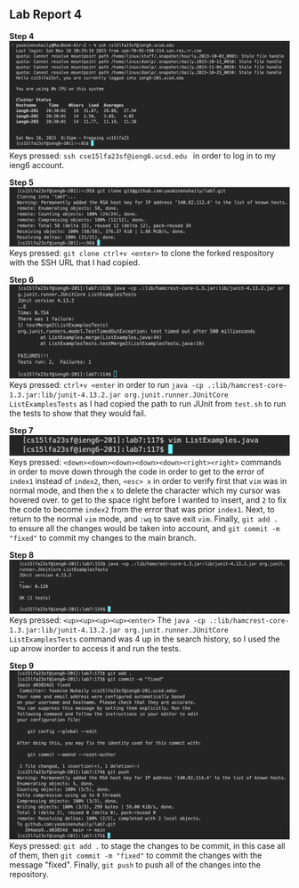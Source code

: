## Lab Report 4 <br>

**Step 4** <br>
![Image](step4.png) <br> 
Keys pressed: `ssh cse15lfa23sf@ieng6.ucsd.edu ` in order to log in to my ieng6 account.

**Step 5** <br>
![Image](step5.png) <br> 
Keys pressed: `git clone ctrl+v <enter>` to clone the forked respository with the SSH URL that I had copied.

**Step 6** <br>
![Image](step6.png) <br> 
Keys pressed: `ctrl+v <enter` in order to run `java -cp .:lib/hamcrest-core-1.3.jar:lib/junit-4.13.2.jar org.junit.runner.JUnitCore ListExamplesTests` as I had copied the path to run JUnit from `test.sh` to run the tests to show that they would fail.

**Step 7** <br>
![Image](step7.png) <br> 
Keys pressed:  `<down><down><down><down><down><right><right>` commands in order to move down through the code in order to get to the error of `index1` instead of `index2`, then, `<esc> x` in order to verify first that `vim` was in normal mode, and then the `x` to delete the character which my cursor was hovered over. <left> to get to the space right before I wanted to insert, and `2` to fix the code to become `index2` from the error that was prior `index1`. Next, <esc> to return to the normal `vim` mode, and `:wq` to save exit `vim`. Finally, `git add . ` to ensure all the changes would be taken into account, and `git commit -m "fixed"` to commit my changes to the main branch.

**Step 8** <br>
![Image](step8.png) <br> 
Keys pressed: `<up><up><up><up><enter>` The `java -cp .:lib/hamcrest-core-1.3.jar:lib/junit-4.13.2.jar org.junit.runner.JUnitCore ListExamplesTests` command was 4 up in the search history, so I used the up arrow inorder to access it and run the tests.

**Step 9** <br>
![Image](step9.png) <br> 
Keys pressed: `git add .` to stage the changes to be commit, in this case all of them, then `git commit -m "fixed"` to commit the changes with the message "fixed". Finally, `git push` to push all of the changes into the repository.
